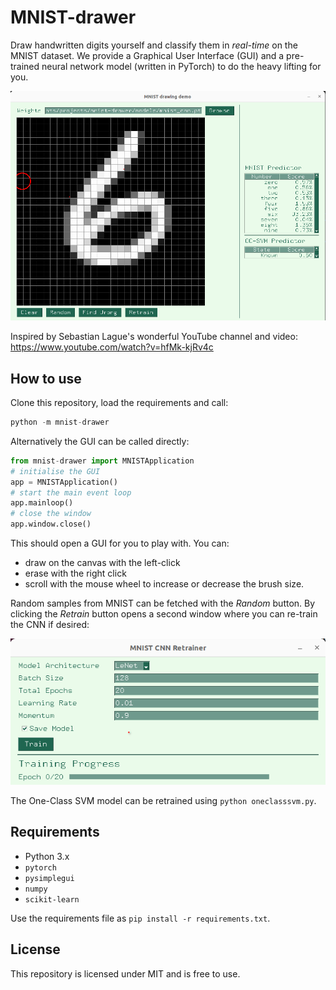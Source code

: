 # MNIST-drawer

Draw handwritten digits yourself and classify them in *real-time* on the MNIST dataset. We provide a Graphical User Interface (GUI) and a pre-trained neural network model (written in PyTorch) to do the heavy lifting for you.

![Image not found](resources/gui2.png)

Inspired by Sebastian Lague's wonderful YouTube channel and video: https://www.youtube.com/watch?v=hfMk-kjRv4c

## How to use

Clone this repository, load the requirements and call:

```python
python -m mnist-drawer
```

Alternatively the GUI can be called directly:

```python
from mnist-drawer import MNISTApplication
# initialise the GUI
app = MNISTApplication()
# start the main event loop
app.mainloop()
# close the window
app.window.close()
```

This should open a GUI for you to play with. You can:

* draw on the canvas with the left-click 
* erase with the right click
* scroll with the mouse wheel to increase or decrease the brush size. 

Random samples from MNIST can be fetched with the *Random* button. By clicking the *Retrain* button opens a second window where you can re-train the CNN if desired:

![Image not found](resources/gui3.png)

The One-Class SVM model can be retrained using `python oneclasssvm.py`.

## Requirements

- Python 3.x
- `pytorch`
- `pysimplegui`
- `numpy`
- `scikit-learn`

Use the requirements file as `pip install -r requirements.txt`.

## License

This repository is licensed under MIT and is free to use.